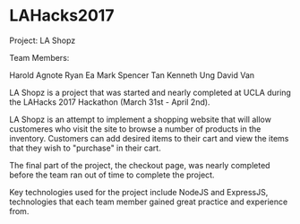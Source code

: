 # LAHacks2017

Project:
LA Shopz

Team Members:

Harold Agnote
Ryan Ea
Mark Spencer Tan
Kenneth Ung
David Van

LA Shopz is a project that was started and nearly completed at UCLA during the LAHacks 2017 Hackathon (March 31st - April 2nd).

LA Shopz is an attempt to implement a shopping website that will allow customeres who visit the site to browse a number of products in the inventory. Customers can add desired items to their cart and view the items that they wish to "purchase" in their cart.

The final part of the project, the checkout page, was nearly completed before the team ran out of time to complete the project.

Key technologies used for the project include NodeJS and ExpressJS, technologies that each team member gained great practice and experience from.

